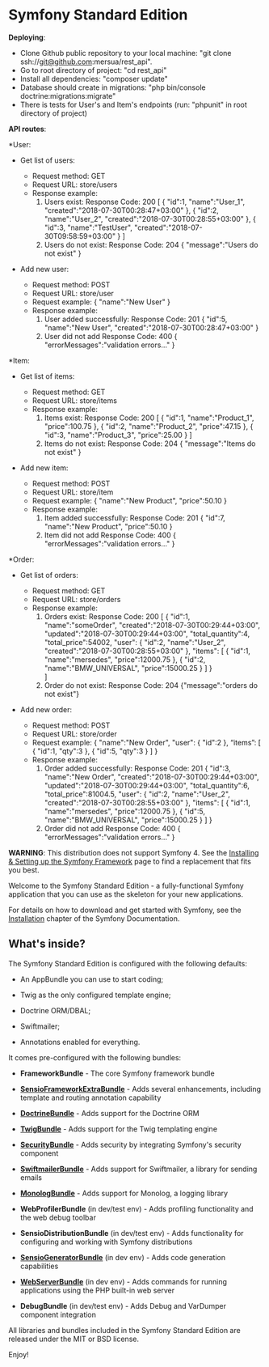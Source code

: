 Symfony Standard Edition
========================

**Deploying**:

  * Clone Github public repository to your local machine: "git clone ssh://git@github.com:mersua/rest_api".
  * Go to root directory of project: "cd rest_api"
  * Install all dependencies: "composer update"
  * Database should create in migrations: "php bin/console doctrine:migrations:migrate"
  * There is tests for User's and Item's endpoints (run: "phpunit" in root directory of project)

**API routes**:

*User:
  * Get list of users:
    * Request method: GET
    * Request URL: store/users
    * Response example: 
        1. Users exist:
        Response Code: 200 
        [
            {
                "id":1,
                "name":"User_1",
                "created":"2018-07-30T00:28:47+03:00"
            },
            {
                "id":2,
                "name":"User_2",
                "created":"2018-07-30T00:28:55+03:00"
            },
            {
                "id":3,
                "name":"TestUser",
                "created":"2018-07-30T09:58:59+03:00"
            }
        ]
        2. Users do not exist:
        Response Code: 204 
        {
            "message":"Users do not exist"
        }
        
  * Add new user:
    * Request method: POST
    * Request URL: store/user
    * Request example:
        {
            "name":"New User"
        }
    * Response example:
        1. User added successfully:
        Response Code: 201 
        {
            "id":5,
            "name":"New User",
            "created":"2018-07-30T00:28:47+03:00"
        }
        2. User did not add
        Response Code: 400
        {
            "errorMessages":"validation errors..."
        }
        
*Item:
  * Get list of items:
    * Request method: GET
    * Request URL: store/items
    * Response example: 
        1. Items exist:
        Response Code: 200 
        [
            {
                "id":1,
                "name":"Product_1",
                "price":100.75
            },
            {
                "id":2,
                "name":"Product_2",
                "price":47.15
            },
            {
                "id":3,
                "name":"Product_3",
                "price":25.00
            }
        ]
        2. Items do not exist:
        Response Code: 204 
        {
            "message":"Items do not exist"
        }
        
  * Add new item:
    * Request method: POST
    * Request URL: store/item
    * Request example:
        {
            "name":"New Product",
            "price":50.10
        }
    * Response example:
        1. Item added successfully:
        Response Code: 201 
        {
            "id":7,
            "name":"New Product",
            "price":50.10
        }
        2. Item did not add
        Response Code: 400
        {
            "errorMessages":"validation errors..."
        }
        
*Order:
  * Get list of orders:
    * Request method: GET
    * Request URL: store/orders
    * Response example: 
        1. Orders exist:
        Response Code: 200 
        [
            {
                "id":1,
                "name":"someOrder",
                "created":"2018-07-30T00:29:44+03:00",
                "updated":"2018-07-30T00:29:44+03:00",
                "total_quantity":4,
                "total_price":54002,
                "user":
                {
                    "id":2,
                    "name":"User_2",
                    "created":"2018-07-30T00:28:55+03:00"
                },
                "items":
                [
                    {
                        "id":1,
                        "name":"mersedes",
                        "price":12000.75
                    },
                    {
                        "id":2,
                        "name":"BMW_UNIVERSAL",
                        "price":15000.25
                    }
                ]
            }     
        ]
        2. Order do not exist:
        Response Code: 204 
        {"message":"orders do not exist"}
        
  * Add new order:
    * Request method: POST
    * Request URL: store/order
    * Request example:
        {
            "name":"New Order",
            "user":
            {
                "id":2
            },
            “items”: 
            [
                {
                    "id":1, 
                    "qty":3
                },
                {
                    "id":5, 
                    "qty":3
                }
            ]
        }
    * Response example:
        1. Order added successfully:
        Response Code: 201 
        {
            "id":3,
            "name":"New Order",
            "created":"2018-07-30T00:29:44+03:00",
            "updated":"2018-07-30T00:29:44+03:00",
            "total_quantity":6,
            "total_price":81004.5,
            "user":
            {
                "id":2,
                "name":"User_2",
                "created":"2018-07-30T00:28:55+03:00"
            },
            "items":
            [
                {
                    "id":1,
                    "name":"mersedes",
                    "price":12000.75
                },
                {
                    "id":5,
                    "name":"BMW_UNIVERSAL",
                    "price":15000.25
                }
            ]
        }
        2. Order did not add
        Response Code: 400
        {
            "errorMessages":"validation errors..."
        }

**WARNING**: This distribution does not support Symfony 4. See the
[Installing & Setting up the Symfony Framework][15] page to find a replacement
that fits you best.

Welcome to the Symfony Standard Edition - a fully-functional Symfony
application that you can use as the skeleton for your new applications.

For details on how to download and get started with Symfony, see the
[Installation][1] chapter of the Symfony Documentation.

What's inside?
--------------

The Symfony Standard Edition is configured with the following defaults:

  * An AppBundle you can use to start coding;

  * Twig as the only configured template engine;

  * Doctrine ORM/DBAL;

  * Swiftmailer;

  * Annotations enabled for everything.

It comes pre-configured with the following bundles:

  * **FrameworkBundle** - The core Symfony framework bundle

  * [**SensioFrameworkExtraBundle**][6] - Adds several enhancements, including
    template and routing annotation capability

  * [**DoctrineBundle**][7] - Adds support for the Doctrine ORM

  * [**TwigBundle**][8] - Adds support for the Twig templating engine

  * [**SecurityBundle**][9] - Adds security by integrating Symfony's security
    component

  * [**SwiftmailerBundle**][10] - Adds support for Swiftmailer, a library for
    sending emails

  * [**MonologBundle**][11] - Adds support for Monolog, a logging library

  * **WebProfilerBundle** (in dev/test env) - Adds profiling functionality and
    the web debug toolbar

  * **SensioDistributionBundle** (in dev/test env) - Adds functionality for
    configuring and working with Symfony distributions

  * [**SensioGeneratorBundle**][13] (in dev env) - Adds code generation
    capabilities

  * [**WebServerBundle**][14] (in dev env) - Adds commands for running applications
    using the PHP built-in web server

  * **DebugBundle** (in dev/test env) - Adds Debug and VarDumper component
    integration

All libraries and bundles included in the Symfony Standard Edition are
released under the MIT or BSD license.

Enjoy!

[1]:  https://symfony.com/doc/3.4/setup.html
[6]:  https://symfony.com/doc/current/bundles/SensioFrameworkExtraBundle/index.html
[7]:  https://symfony.com/doc/3.4/doctrine.html
[8]:  https://symfony.com/doc/3.4/templating.html
[9]:  https://symfony.com/doc/3.4/security.html
[10]: https://symfony.com/doc/3.4/email.html
[11]: https://symfony.com/doc/3.4/logging.html
[13]: https://symfony.com/doc/current/bundles/SensioGeneratorBundle/index.html
[14]: https://symfony.com/doc/current/setup/built_in_web_server.html
[15]: https://symfony.com/doc/current/setup.html
